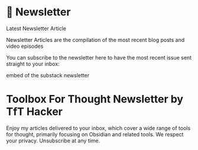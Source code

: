 # 📰 Newsletter


Latest Newsletter Article 

Newsletter Articles are the compilation of the most recent blog posts and video episodes 

You can subscribe to the newsletter here to have the most recent issue sent straight to your inbox: 


embed of the substack newsletter 

# Toolbox For Thought Newsletter by TfT Hacker 

Enjoy my articles delivered to your inbox, which cover a wide range of tools for thought, primarily focusing on Obsidian and related tools. We respect your privacy. Unsubscribe at any time.